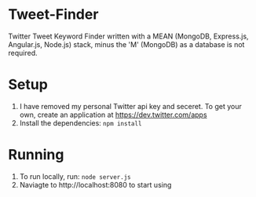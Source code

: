 Tweet-Finder
============

Twitter Tweet Keyword Finder written with a MEAN (MongoDB, Express.js, Angular.js, Node.js) stack, minus the 'M' (MongoDB) as a database is not required.

Setup
============

1. I have removed my personal Twitter api key and seceret. To get your own, create an application at https://dev.twitter.com/apps
2. Install the dependencies: `npm install`

Running
============

1. To run locally, run: `node server.js`
2. Naviagte to http://localhost:8080 to start using


